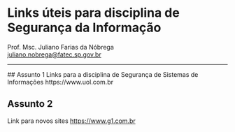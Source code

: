 # Links úteis para disciplina de Segurança da Informação
Prof. Msc. Juliano Farias da Nóbrega <br>
juliano.nobrega@fatec.sp.gov.br 
<hr>
## Assunto 1
Links para a disciplina de Segurança de Sistemas de Informações https://www.uol.com.br

## Assunto 2
Link para novos sites https://www.g1.com.br


